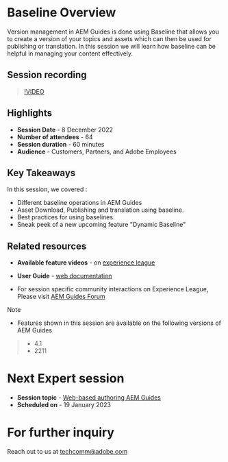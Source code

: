 # Baseline Overview
Version management in AEM Guides is done using Baseline that allows you to create a version of your topics and assets which can then be used for publishing or translation. In this session we will learn how baseline can be helpful in managing your content effectively.

## Session recording
>[!VIDEO](https://video.tv.adobe.com/v/3414172/version-management-release-management-baseline?quality=12&learn=on)

## Highlights
 - **Session Date** - 8 December 2022 
 - **Number of attendees** - 64
 - **Session duration** - 60 minutes
 - **Audience** - Customers, Partners, and Adobe Employees

## Key Takeaways
In this session, we covered :
 - Different baseline operations in AEM Guides
 - Asset Download, Publishing and translation using baseline.
 - Best practices for using baselines.
 - Sneak peek of a new upcoming feature "Dynamic Baseline" 
 
## Related resources 
 - **Available feature videos** - on [experience league](https://experienceleague.adobe.com/docs/experience-manager-guides-learn/videos/advanced-user-guide/overview.html?lang=en) 
 
 - **User Guide** - [web documentation](https://help.adobe.com/en_US/xml-documentation-for-adobe-experience-manager/index.html#t=DXML-master-map%2Fgenerate-output-use-baseline-for-publishing.html)
 
 - For session specific community interactions on Experience League, Please visit [AEM Guides Forum](https://experienceleaguecommunities.adobe.com/t5/experience-manager-guides/bd-p/xml-documentation-discussions)
 
>[!NOTE]
- Features shown in this session are available on the following versions of AEM Guides
> - 4.1 
> - 2211

# Next Expert session 
 - **Session topic** - [Web-based authoring AEM Guides](/help/tutorials/knowledge-base/expert-sessions/webbased-authoring-jan2023.md)
 - **Scheduled on** - 19 January 2023

# For further inquiry
Reach out to us at techcomm@adobe.com